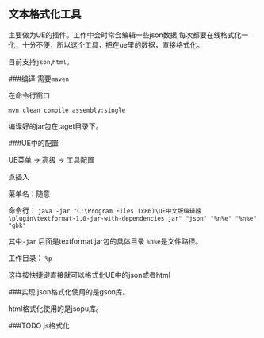 ## 文本格式化工具
主要做为UE的插件。工作中会时常会编辑一些json数据,每次都要在线格式化一化，十分不便，所以这个工具，把在ue里的数据，直接格式化。

目前支持`json`,`html`。

###编译
需要`maven`

在命令行窗口

`mvn clean compile assembly:single`

编译好的jar包在taget目录下。


###UE中的配置

UE菜单 -> 高级 -> 工具配置

点插入

菜单名：随意


命令行：
`java -jar "C:\Program Files (x86)\UE中文版编辑器\plugin\textformat-1.0-jar-with-dependencies.jar" "json" "%n%e" "%n%e" "gbk"`

其中`-jar` 后面是textformat jar包的具体目录
`%n%e`是文件路径。

工作目录：
`%p`

这样按快捷键直接就可以格式化UE中的json或者html

###实现
json格式化使用的是gson库。

html格式化使用的是jsopu库。

###TODO
js格式化



